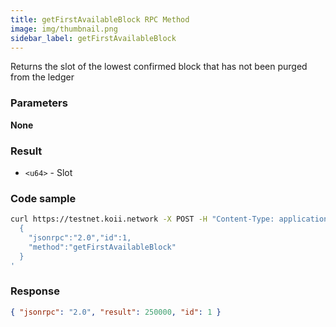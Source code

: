 ```yaml
---
title: getFirstAvailableBlock RPC Method
image: img/thumbnail.png
sidebar_label: getFirstAvailableBlock
---
```

Returns the slot of the lowest confirmed block that has not been purged from the ledger

### Parameters

**None**

### Result

*   `<u64>` - Slot

### Code sample

```sh
curl https://testnet.koii.network -X POST -H "Content-Type: application/json" -d '
  {
    "jsonrpc":"2.0","id":1,
    "method":"getFirstAvailableBlock"
  }
'
```


### Response

```json
{ "jsonrpc": "2.0", "result": 250000, "id": 1 }
```
